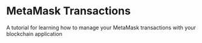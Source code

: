 # MetaMask Transactions

A tutorial for learning how to manage your MetaMask transactions with your blockchain application